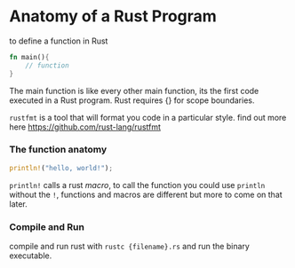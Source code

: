 # Anatomy of a Rust Program
to define a function in Rust
```rs
fn main(){
	// function
}
```
The main function is like every other main function, its the first code executed in a Rust program. Rust requires {} for scope boundaries. 

`rustfmt` is a tool that will format you code in a particular style. find out more here https://github.com/rust-lang/rustfmt

### The function anatomy

```rs
println!("hello, world!");
```
`println!` calls a rust *macro*, to call the function you could use `println` without the `!`, functions and macros are different but more to come on that later.

### Compile and Run
compile and run rust with `rustc {filename}.rs` and run the binary executable.
